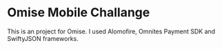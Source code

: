 # Omise Mobile Challange
This is an project for Omise. I used Alomofire, Omnites Payment SDK and SwiftyJSON frameworks.
